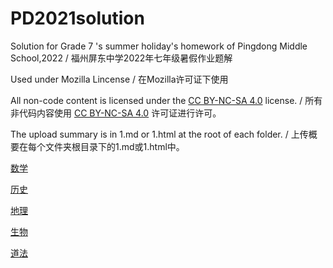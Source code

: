 # PD2021solution

Solution for Grade 7 's summer holiday's homework of Pingdong Middle School,2022 / 福州屏东中学2022年七年级暑假作业题解

Used under Mozilla Lincense / 在Mozilla许可证下使用

All non-code content is licensed under the [CC BY-NC-SA 4.0](https://creativecommons.org/licenses/by-nc-sa/4.0/) license. / 所有非代码内容使用 [CC BY-NC-SA 4.0](https://creativecommons.org/licenses/by-nc-sa/4.0/) 许可证进行许可。

The upload summary is in 1.md or 1.html at the root of each folder. / 上传概要在每个文件夹根目录下的1.md或1.html中。

[数学](https://fevgtr.github.io/PD2021solution/数学/1.html)

[历史](https://fevgtr.github.io/PD2021solution/%E5%8E%86%E5%8F%B2/1.html)

[地理](https://fevgtr.github.io/PD2021solution/地理/1.html)

[生物](https://fevgtr.github.io/PD2021solution/生物/1.html)

[道法](https://fevgtr.github.io/PD2021solution/道法/1.html)
